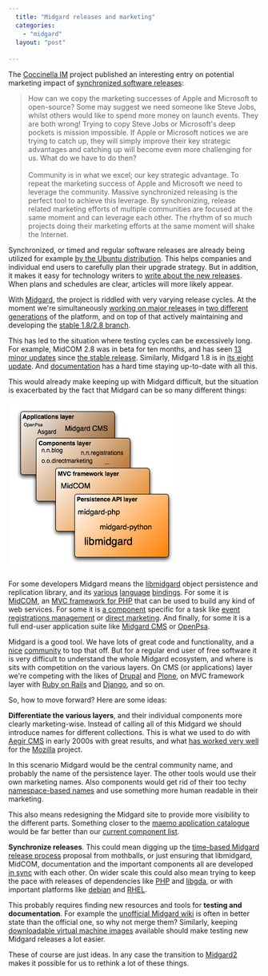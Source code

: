 ```yaml
---
  title: "Midgard releases and marketing"
  categories: 
    - "midgard"
  layout: "post"

---
```

<p>
The <a href="http://coccinella.im/">Coccinella IM</a> project published an interesting entry on potential marketing impact of <a href="http://coccinella.im/synchronized-releases">synchronized software releases</a>:
</p><blockquote>
How can we copy the marketing successes of Apple and Microsoft to open-source? Some may suggest we need someone like Steve Jobs, whilst others would like to spend more money on launch events. They are both wrong! Trying to copy Steve Jobs or Microsoft's deep pockets is mission impossible. If Apple or Microsoft notices we are trying to catch up, they will simply improve their key strategic advantages and catching up will become even more challenging for us. What do we have to do then?
<br /><br />Community is in what we excel; our key strategic advantage. To repeat the marketing success of Apple and Microsoft we need to leverage the community. Massive synchronized releasing is the perfect tool to achieve this leverage. By synchronizing, release related marketing efforts of multiple communities are focused at the same moment and can leverage each other. The rhythm of so much projects doing their marketing efforts at the same moment will shake the Internet.
</blockquote><p>
Synchronized, or timed and regular software releases are already being utilized for example <a href="https://wiki.ubuntu.com/TimeBasedReleases">by the Ubuntu distribution</a>. This helps companies and individual end users to carefully plan their upgrade strategy. But in addition, it makes it easy for technology writers to <a href="http://arstechnica.com/news.ars/post/20080629-horny-for-ubuntu-8-10-first-look-at-intrepid-ibex.html">write about the new releases</a>. When plans and schedules are clear, articles will more likely appear.
</p><p>
With <a href="http://www.midgard-project.org/">Midgard</a>, the project is riddled with very varying release cycles. At the moment we're simultaneously <a href="http://bergie.iki.fi/blog/big_midgard_release_day/">working on major releases</a> in <a href="http://bergie.iki.fi/blog/some_midgard_roadmapping/">two different generations</a> of the platform, and on top of that actively maintaining and developing the <a href="http://www.midgard-project.org/midgard/1.8/">stable 1.8/2.8 branch</a>.
</p><p>
This has led to the situation where testing cycles can be excessively long. For example, MidCOM 2.8 was in beta for ten months, and has seen <a href="http://pear.midcom-project.org/index.php?package=midcom&amp;downloads">13 minor updates</a> since <a href="http://www.midgard-project.org/updates/view/midcom_2-8-0_released.html">the stable release</a>. Similarly, Midgard 1.8 is in <a href="http://www.midgard-project.org/updates/view/1212065673.html">its eight update</a>. And <a href="http://www.midgard-project.org/documentation/">documentation</a> has a hard time staying up-to-date with all this.
</p><p>
This would already make keeping up with Midgard difficult, but the situation is exacerbated by the fact that Midgard can be so many different things:
</p><p>
<img src="/files/layers-of-midgard.png" height="331" width="336" border="0" hspace="4" vspace="4" alt="Layers of Midgard" title="Layers of Midgard" /></p><p>
For some developers Midgard means the <a href="http://www.midgard-project.org/documentation/midgard-core/">libmidgard</a> object persistence and replication library, and its <a href="http://www.midgard-project.org/documentation/php_midgard_core/">various</a> <a href="http://www.midgard-project.org/documentation/python_midgard/">language</a> <a href="http://bergie.iki.fi/blog/midgard_2-more_than_just_php-more_than_just_cms/">bindings</a>. For some it is <a href="http://www.midgard-project.org/documentation/midcom">MidCOM</a>, an <a href="http://bergie.iki.fi/blog/midcom_3_at_a_glance/">MVC framework for PHP</a> that can be used to build any kind of web services. For some it is <a href="http://pear.midcom-project.org/index.php?category=1&amp;page=1">a component</a> specific for a task like <a href="http://www.midgard-project.org/documentation/reference-components-net.nemein.registrations/">event registrations management</a> or <a href="http://bergie.iki.fi/blog/direct-marketing-component-for-openpsa/">direct marketing</a>. And finally, for some it is a full end-user application suite like <a href="http://www.midgard-project.org/midgard/1.8/">Midgard CMS</a> or <a href="http://www.openpsa.org/">OpenPsa</a>.
</p><p>
Midgard is a good tool. We have lots of great code and functionality, and a <a href="http://boids.name/empty/articles/2007/08/02/midgard-at-protva">nice</a> <a href="http://bergie.iki.fi/blog/midgard_developers_in_linkoping/">community</a> to top that off. But for a regular end user of free software it is very difficult to understand the whole Midgard ecosystem, and where is sits with competition on the various layers. On CMS (or applications) layer we're competing with the likes of <a href="http://drupal.org/">Drupal</a> and <a href="http://plone.org/">Plone</a>, on MVC framework layer with <a href="http://www.rubyonrails.org/">Ruby on Rails</a> and <a href="http://www.djangoproject.com/">Django</a>, and so on.
</p><p>
So, how to move forward? Here are some ideas:
</p><p>
<strong>Differentiate the various layers</strong>, and their individual components more clearly marketing-wise. Instead of calling all of this Midgard we should introduce names for different collections. This is what we used to do with <a href="http://nemein.com/en/news/8038db7b7ad7882ef4bb66acb7707ebb.html">Aegir CMS</a> in early 2000s with great results, and what <a href="http://www.mozilla.com/en-US/firefox">has worked very well</a> for the <a href="http://www.mozilla.com/en-US/about/whatismozilla.html">Mozilla</a> project.
</p><p>
In this scenario Midgard would be the central community name, and probably the name of the persistence layer. The other tools would use their own marketing names. Also components would get rid of their too techy <a href="http://www.midgard-project.org/documentation/concepts-midcom-specs-architecture-namespacing/">namespace-based names</a> and use something more human readable in their marketing.
</p><p>
This also means redesigning the Midgard site to provide more visibility to the different parts. Something closer to the <a href="http://maemo.org/downloads/OS2008/">maemo application catalogue</a> would be far better than our <a href="http://pear.midcom-project.org/index.php?category=1&amp;amp;page=1">current component list</a>.
</p><p>
<strong>Synchronize releases</strong>. This could mean digging up the <a href="http://www.midgard-project.org/development/mrfc/view/0008.html">time-based Midgard release process</a> proposal from mothballs, or just ensuring that libmidgard, MidCOM, documentation and the important components all are developed <a href="http://useopensource.blogspot.com/2008/04/synching-open-source-release-schedule.html">in sync</a> with each other. On wider scale this could also mean trying to keep the pace with releases of dependencies like <a href="http://snaps.php.net/">PHP</a> and <a href="http://www.gnome-db.org/">libgda</a>, or with important platforms like <a href="http://release.debian.org/">debian</a> and <a href="http://www.computerworld.com/action/article.do?command=viewArticleBasic&amp;articleId=9000903&amp;source=rss_topic122">RHEL</a>.
</p><p>
This probably requires finding new resources and tools for <strong>testing and documentation</strong>. For example the <a href="http://midgardwiki.contentcontrol-berlin.de/index.php/Main_Page">unofficial Midgard wiki</a> is often in better state than the official one, so why not merge them? Similarly, keeping <a href="http://teroheikkinen.iki.fi/blog/view/midcom_3_virtual_machine.html">downloadable virtual machine images</a> available should make testing new Midgard releases a lot easier.
</p><p>
These of course are just ideas. In any case the transition to <a href="http://bergie.iki.fi/blog/midgard_2-finally_legacy-free/">Midgard2</a> makes it possible for us to rethink a lot of these things.
</p>